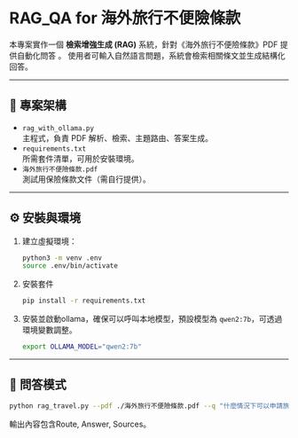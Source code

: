 # RAG_QA for 海外旅行不便險條款

本專案實作一個 **檢索增強生成 (RAG)** 系統，針對《海外旅行不便險條款》PDF 提供自動化問答 。
使用者可輸入自然語言問題，系統會檢索相關條文並生成結構化回答。

---

## 📂 專案架構

- `rag_with_ollama.py`  
  主程式，負責 PDF 解析、檢索、主題路由、答案生成。
- `requirements.txt`  
  所需套件清單，可用於安裝環境。
- `海外旅行不便險條款.pdf`  
  測試用保險條款文件（需自行提供）。

---

## ⚙️ 安裝與環境

1. 建立虛擬環境：
   ```bash
   python3 -m venv .env
   source .env/bin/activate
2. 安裝套件
   ```bash
   pip install -r requirements.txt
3. 安裝並啟動ollama，確保可以呼叫本地模型，預設模型為 `qwen2:7b`，可透過環境變數調整。
   ```bash
   export OLLAMA_MODEL="qwen2:7b"

---


## 📂 問答模式

```bash
python rag_travel.py --pdf ./海外旅行不便險條款.pdf --q "什麼情況下可以申請旅遊延誤賠償？"
```



輸出內容包含Route, Answer, Sources。


